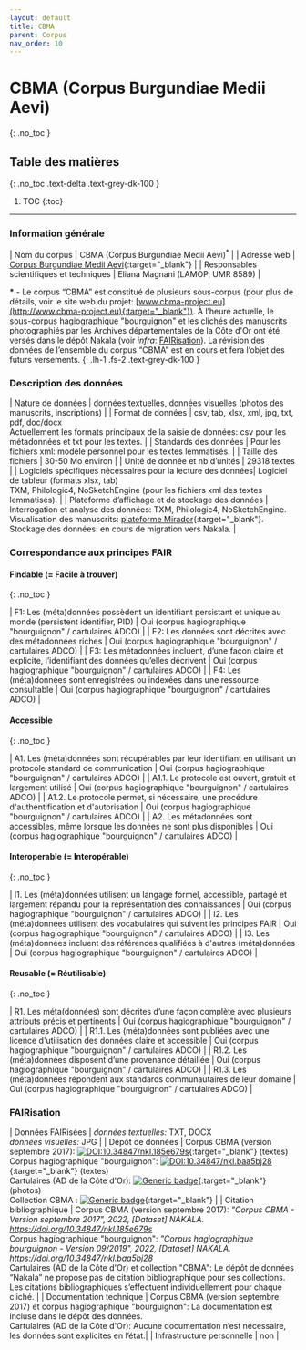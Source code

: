 ```yaml
---
layout: default
title: CBMA
parent: Corpus
nav_order: 10
---
```


# CBMA (Corpus Burgundiae Medii Aevi)
{: .no_toc }

## Table des matières
{: .no_toc .text-delta .text-grey-dk-100 }

1. TOC
{:toc}

---

### Information générale

| <span class="corpus-table-header-left">Nom du corpus</span>                           | CBMA (Corpus Burgundiae Medii Aevi)<sup>\*</sup> |
| <span class="corpus-table-header-left">Adresse web</span>                             | [Corpus Burgundiae Medii Aevi](http://www.cbma-project.eu/bdds2.html){:target="_blank"} |
| <span class="corpus-table-header-left">Responsables scientifiques et techniques</span> | Eliana Magnani (LAMOP, UMR 8589) |

__\*__ - Le corpus “CBMA” est constitué de plusieurs sous-corpus (pour plus de détails, voir le site web du projet: [www.cbma-project.eu](http://www.cbma-project.eu){:target="_blank"}). À l’heure actuelle, le sous-corpus hagiographique "bourguignon" et les clichés des manuscrits photographiés par les Archives départementales de la Côte d'Or ont été versés dans le dépôt Nakala (voir _infra_:  [FAIRisation](#fairisation)). La révision des données de l’ensemble du corpus “CBMA” est en cours et fera l’objet des futurs versements.
{: .lh-1 .fs-2 .text-grey-dk-100 }

### Description des données

| <span class="corpus-table-header-left">Nature de données</span>                                            | données textuelles, données visuelles (photos des manuscrits, inscriptions) |
| <span class="corpus-table-header-left">Format de données</span>                                            | csv, tab, xlsx, xml, jpg, txt, pdf, doc/docx <br/> Actuellement les formats principaux de la saisie de données: csv pour les métadonnées et txt pour les textes. |
| <span class="corpus-table-header-left">Standards des données</span>                                        | Pour les fichiers xml: modèle personnel pour les textes lemmatisés. |
| <span class="corpus-table-header-left">Taille des fichiers</span>                                          | 30-50 Mo environ |
| <span class="corpus-table-header-left">Unité de donnée et nb.d’unités</span>                               | 29318 textes |
| <span class="corpus-table-header-left">Logiciels spécifiques nécessaires pour la lecture des données</span>| Logiciel de tableur (formats xlsx, tab) <br/> TXM, Philologic4, NoSketchEngine (pour les fichiers xml des textes lemmatisés). |
| <span class="corpus-table-header-left">Plateforme d’affichage et de stockage des données</span>            | Interrogation et analyse des données: TXM, Philologic4, NoSketchEngine. <br/> Visualisation des manuscrits: [plateforme Mirador](https://manuscrits.cbma-project.eu){:target="_blank"}. <br/> Stockage des données: en cours de migration vers Nakala. |

### Correspondance aux principes FAIR

#### Findable (= Facile à trouver)
{: .no_toc }

| F1: Les (méta)données possèdent un identifiant persistant et unique au monde (persistent identifier, PID)	  | <span class="overview-table-yes">Oui</span> <span class="sub-text">(corpus hagiographique "bourguignon" / cartulaires ADCO)</span> |
| F2: Les données sont décrites avec des métadonnées riches													  | <span class="overview-table-yes">Oui</span> <span class="sub-text">(corpus hagiographique "bourguignon" / cartulaires ADCO)</span> |
| F3: Les métadonnées incluent, d’une façon claire et explicite, l’identifiant des données qu’elles décrivent | <span class="overview-table-yes">Oui</span> <span class="sub-text">(corpus hagiographique "bourguignon" / cartulaires ADCO)</span> |
| F4: Les (méta)données sont enregistrées ou indexées dans une ressource consultable						  | <span class="overview-table-yes">Oui</span> <span class="sub-text">(corpus hagiographique "bourguignon" / cartulaires ADCO)</span> |

#### Accessible
{: .no_toc }

| A1. Les (méta)données sont récupérables par leur identifiant en utilisant un protocole standard de communication | <span class="overview-table-yes">Oui</span> <span class="sub-text">(corpus hagiographique "bourguignon" / cartulaires ADCO)</span> |
| A1.1. Le protocole est ouvert, gratuit et largement utilisé													   | <span class="overview-table-yes">Oui</span> <span class="sub-text">(corpus hagiographique "bourguignon" / cartulaires ADCO)</span> |
| A1.2. Le protocole permet, si nécessaire, une procédure d'authentification et d'autorisation					   | <span class="overview-table-yes">Oui</span> <span class="sub-text">(corpus hagiographique "bourguignon" / cartulaires ADCO)</span> |
| A2. Les métadonnées sont accessibles, même lorsque les données ne sont plus disponibles						   | <span class="overview-table-yes">Oui</span> <span class="sub-text">(corpus hagiographique "bourguignon" / cartulaires ADCO)</span> |

#### Interoperable (= Interopérable)
{: .no_toc }

| I1. Les (méta)données utilisent un langage formel, accessible, partagé et largement répandu pour la représentation des connaissances | <span class="overview-table-yes">Oui</span> <span class="sub-text">(corpus hagiographique "bourguignon" / cartulaires ADCO)</span> |
| I2. Les (méta)données utilisent des vocabulaires qui suivent les principes FAIR 													   | <span class="overview-table-yes">Oui</span> <span class="sub-text">(corpus hagiographique "bourguignon" / cartulaires ADCO)</span> |
| I3. Les (méta)données incluent des références qualifiées à d'autres (méta)données 												   | <span class="overview-table-yes">Oui</span> <span class="sub-text">(corpus hagiographique "bourguignon" / cartulaires ADCO)</span> |

#### Reusable (= Réutilisable)
{: .no_toc }

| R1. Les méta(données) sont décrites d’une façon complète avec plusieurs attributs précis et pertinents	| <span class="overview-table-yes">Oui</span> <span class="sub-text">(corpus hagiographique "bourguignon" / cartulaires ADCO)</span> |
| R1.1. Les (méta)données sont publiées avec une licence d'utilisation des données claire et accessible 	| <span class="overview-table-yes">Oui</span> <span class="sub-text">(corpus hagiographique "bourguignon" / cartulaires ADCO)</span> |
| R1.2. Les (méta)données disposent d’une provenance détaillée												| <span class="overview-table-yes">Oui</span> <span class="sub-text">(corpus hagiographique "bourguignon" / cartulaires ADCO)</span> |
| R1.3. Les (méta)données répondent aux standards communautaires de leur domaine							| <span class="overview-table-yes">Oui</span> <span class="sub-text">(corpus hagiographique "bourguignon" / cartulaires ADCO)</span> |

### FAIRisation

| <span class="corpus-table-header-left">Données FAIRisées</span>        	 | _données textuelles:_ TXT, DOCX <br/> _données visuelles:_ JPG |
| <span class="corpus-table-header-left">Dépôt de données</span>          	 | Corpus CBMA (version septembre 2017): [![DOI:10.34847/nkl.185e679s](https://zenodo.org/badge/DOI/10.34847/nkl.185e679s.svg)](https://nakala.fr/10.34847/nkl.185e679s){:target="_blank"} (textes) <span style="display: block; padding-bottom: 10px;"/> Corpus hagiographique "bourguignon": [![DOI:10.34847/nkl.baa5bj28](https://zenodo.org/badge/DOI/10.34847/nkl.baa5bj28.svg)](https://doi.org/10.34847/nkl.baa5bj28){:target="_blank"} (textes) <span style="display: block; padding-bottom: 10px;"/> Cartulaires (AD de la Côte d'Or): [![Generic badge](https://img.shields.io/badge/NAKALA/COLLECTION-11280/9ac31c84-green.svg)](https://www.nakala.fr/collection/11280/9ac31c84){:target="_blank"} (photos) <span style="display: block; padding-bottom: 10px;"/> Collection CBMA : [![Generic badge](https://img.shields.io/badge/NAKALA/COLLECTION-11280/3335a4b7-green.svg)](https://www.nakala.fr/collection/11280/3335a4b7){:target="_blank"} |
| <span class="corpus-table-header-left">Citation bibliographique</span>     | Corpus CBMA (version septembre 2017):  _"Corpus CBMA - Version septembre 2017", 2022, [Dataset] NAKALA. https://doi.org/10.34847/nkl.185e679s_ <span style="display: block; padding-bottom: 10px;"/> Corpus hagiographique "bourguignon":  _"Corpus hagiographique bourguignon - Version 09/2019", 2022, [Dataset] NAKALA. https://doi.org/10.34847/nkl.baa5bj28_ <span style="display: block; padding-bottom: 10px;"/> Cartulaires (AD de la Côte d'Or) et collection "CBMA": Le dépôt de données “Nakala” ne propose pas de citation bibliographique pour ses collections. Les citations bibliographiques s’effectuent individuellement pour chaque cliché. |
| <span class="corpus-table-header-left">Documentation technique</span> 	 | Corpus CBMA (version septembre 2017) et corpus hagiographique "bourguignon": La documentation est incluse dans le dépôt des données. <span style="display: block; padding-bottom: 10px;"/> Cartulaires (AD de la Côte d'Or): Aucune documentation n’est nécessaire, les données sont explicites en l’état.|
| <span class="corpus-table-header-left">Infrastructure personnelle</span>   | non |
